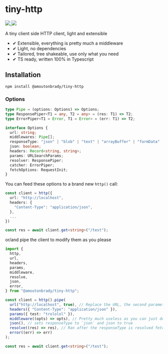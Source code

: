 # tiny-http

<p>
    <a href="https://bundlephobia.com/result?p=@amoutonbrady/tiny-http">
      <img src="https://badgen.net/bundlephobia/min/@amoutonbrady/tiny-http" />
    </a>
    <a href="https://www.pika.dev/npm/@amoutonbrady/tiny-http">
      <img src="https://badgen.net/npm/v/@amoutonbrady/tiny-http" />
    </a>
</p>

A tiny client side HTTP client, light and extensible

- ✔ Extensible, everything is pretty much a middleware
- ✔ Light, no dependencies
- ✔ Tailored, tree shakeable, use only what you need
- ✔ TS ready, written 100% in Typescript

## Installation

`npm install @amoutonbrady/tiny-http`

### Options

```ts
type Pipe = (options: Options) => Options;
type ResponsePiper<T1 = any, T2 = any> = (res: T1) => T2;
type ErrorPiper<T1 = Error, T1 = Error> = (err: T1) => T2;

interface Options {
  url: string;
  middlewares: Pipe[];
  responseType: "json" | "blob" | "text" | "arrayBuffer" | "formData" | "clone";
  json: boolean;
  headers: Record<string, string>;
  params: URLSearchParams;
  resolver: ResponsePiper;
  catcher: ErrorPiper;
  fetchOptions: RequestInit;
}
```

You can feed these options to a brand new `http()` call:

```ts
const client = http({
  url: "http://localhost",
  headers: {
    "Content-Type": "application/json",
  },
  ...
})

const res = await client.get<string>("/test");
```

or/and pipe the client to modify them as you please

```ts
import {
  http,
  url,
  headers,
  params,
  middleware,
  resolve,
  json,
  error,
} from "@amoutonbrady/tiny-http";

const client = http().pipe(
  url("http://localhost", true), // Replace the URL, the second parameter is to replace or append
  headers({ "Content-Type": "application/json" }),
  params({ test: "trololol" }),
  middleware((opts) => opts), // Pretty much useless as you can just do (opts) => opts
  json(), // sets responseType to `json` and json to true
  resolve((res) => res), // Ran after the responseType is resolved fetch(url).then(r => r.json()).r(myResolver)
  error((err) => err)
);

const res = await client.get<string>("/test");
```
